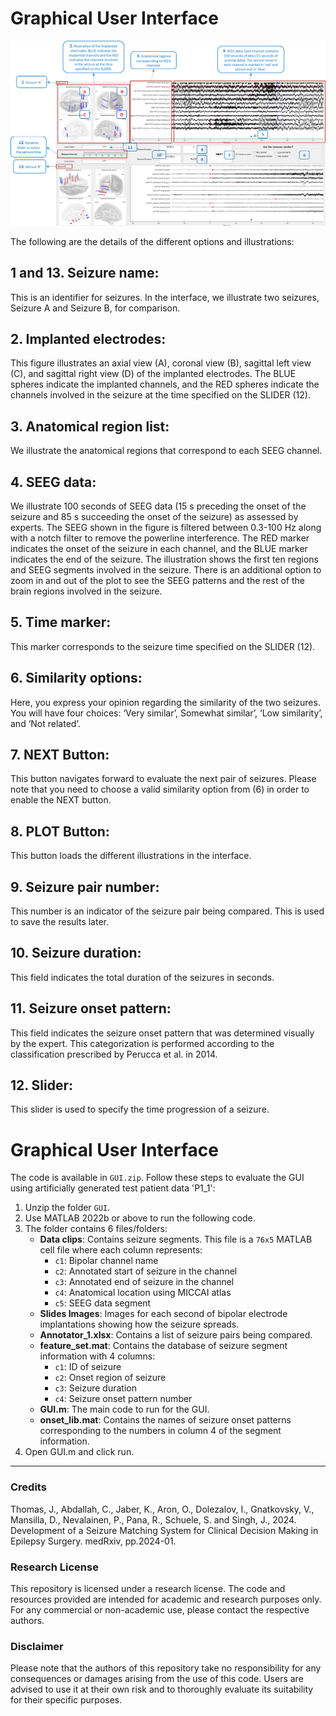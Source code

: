 # Graphical User Interface




![GUI example](fig.png)

The following are the details of the different options and illustrations:

## 1 and 13. Seizure name: 
This is an identifier for seizures. In the interface, we illustrate two seizures, Seizure A and Seizure B, for comparison.
## 2. Implanted electrodes: 
This figure illustrates an axial view (A), coronal view (B), sagittal left view (C), and sagittal right view (D) of the implanted electrodes. The BLUE spheres indicate the implanted channels, and the RED spheres indicate the channels involved in the seizure at the time specified on the SLIDER (12).
## 3. Anatomical region list: 
We illustrate the anatomical regions that correspond to each SEEG channel.
## 4. SEEG data: 
We illustrate 100 seconds of SEEG data (15 s preceding the onset of the seizure and 85 s succeeding the onset of the seizure) as assessed by experts. The SEEG shown in the figure is filtered between 0.3-100 Hz along with a notch filter to remove the powerline interference. The RED marker indicates the onset of the seizure in each channel, and the BLUE marker indicates the end of the seizure. The illustration shows the first ten regions and SEEG segments involved in the seizure. There is an additional option to zoom in and out of the plot to see the SEEG patterns and the rest of the brain regions involved in the seizure.
## 5. Time marker: 
This marker corresponds to the seizure time specified on the SLIDER (12).
## 6. Similarity options: 
Here, you express your opinion regarding the similarity of the two seizures. You will have four choices: ‘Very similar’, Somewhat similar’, ‘Low similarity’, and ‘Not related’.
## 7. NEXT Button: 
This button navigates forward to evaluate the next pair of seizures. Please note that you need to choose a valid similarity option from (6) in order to enable the NEXT button.
## 8. PLOT Button: 
This button loads the different illustrations in the interface.
## 9. Seizure pair number: 
This number is an indicator of the seizure pair being compared. This is used to save the results later.
## 10. Seizure duration: 
This field indicates the total duration of the seizures in seconds.
## 11. Seizure onset pattern:
This field indicates the seizure onset pattern that was determined visually by the expert. This categorization is performed according to the classification prescribed by Perucca et al. in 2014.
## 12. Slider:
This slider is used to specify the time progression of a seizure.

# Graphical User Interface

The code is available in `GUI.zip`. Follow these steps to evaluate the GUI using artificially generated test patient data 'P1_1':

1. Unzip the folder `GUI`.
2. Use MATLAB 2022b or above to run the following code.
3. The folder contains 6 files/folders:
   - **Data clips**: Contains seizure segments. This file is a `76x5` MATLAB cell file where each column represents:
     - `c1`: Bipolar channel name
     - `c2`: Annotated start of seizure in the channel
     - `c3`: Annotated end of seizure in the channel
     - `c4`: Anatomical location using MICCAI atlas
     - `c5`: SEEG data segment
   - **Slides Images**: Images for each second of bipolar electrode implantations showing how the seizure spreads.
   - **Annotator_1.xlsx**: Contains a list of seizure pairs being compared.
   - **feature_set.mat**: Contains the database of seizure segment information with 4 columns:
     - `c1`: ID of seizure
     - `c2`: Onset region of seizure
     - `c3`: Seizure duration
     - `c4`: Seizure onset pattern number
   - **GUI.m**: The main code to run for the GUI.
   - **onset_lib.mat**: Contains the names of seizure onset patterns corresponding to the numbers in column 4 of the segment information.
4. Open GUI.m and click run.
---

### Credits

Thomas, J., Abdallah, C., Jaber, K., Aron, O., Dolezalov, I., Gnatkovsky, V., Mansilla, D., Nevalainen, P., Pana, R., Schuele, S. and Singh, J., 2024. Development of a Seizure Matching System for Clinical Decision Making in Epilepsy Surgery. medRxiv, pp.2024-01.

### Research License
This repository is licensed under a research license. The code and resources provided are intended for academic and research purposes only. For any commercial or non-academic use, please contact the respective authors.

### Disclaimer
Please note that the authors of this repository take no responsibility for any consequences or damages arising from the use of this code. Users are advised to use it at their own risk and to thoroughly evaluate its suitability for their specific purposes.




